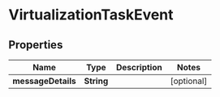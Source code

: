 

# VirtualizationTaskEvent


## Properties

Name | Type | Description | Notes
------------ | ------------- | ------------- | -------------
**messageDetails** | **String** |  |  [optional]



